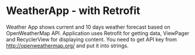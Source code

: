 # WeatherApp - with Retrofit

Weather App shows current and 10 days weather forecast based on OpenWeatherMap API.
Application uses Retrofit for getting data, ViewPager and RecyclerView for displaying content.
You need to get API key from http://openweathermap.org/ and put it into strings.

